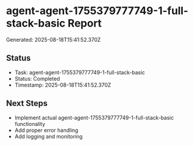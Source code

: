 # agent-agent-1755379777749-1-full-stack-basic Report

Generated: 2025-08-18T15:41:52.370Z

## Status
- Task: agent-agent-1755379777749-1-full-stack-basic
- Status: Completed
- Timestamp: 2025-08-18T15:41:52.370Z

## Next Steps
- Implement actual agent-agent-1755379777749-1-full-stack-basic functionality
- Add proper error handling
- Add logging and monitoring
